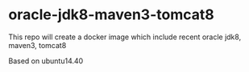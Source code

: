 # oracle-jdk8-maven3-tomcat8

This repo will create a docker image which include recent oracle jdk8, maven3, tomcat8

Based on ubuntu14.40
